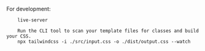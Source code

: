 For development:

```npm install -D live-server
    live-server

    Run the CLI tool to scan your template files for classes and build your CSS.
    npx tailwindcss -i ./src/input.css -o ./dist/output.css --watch
```